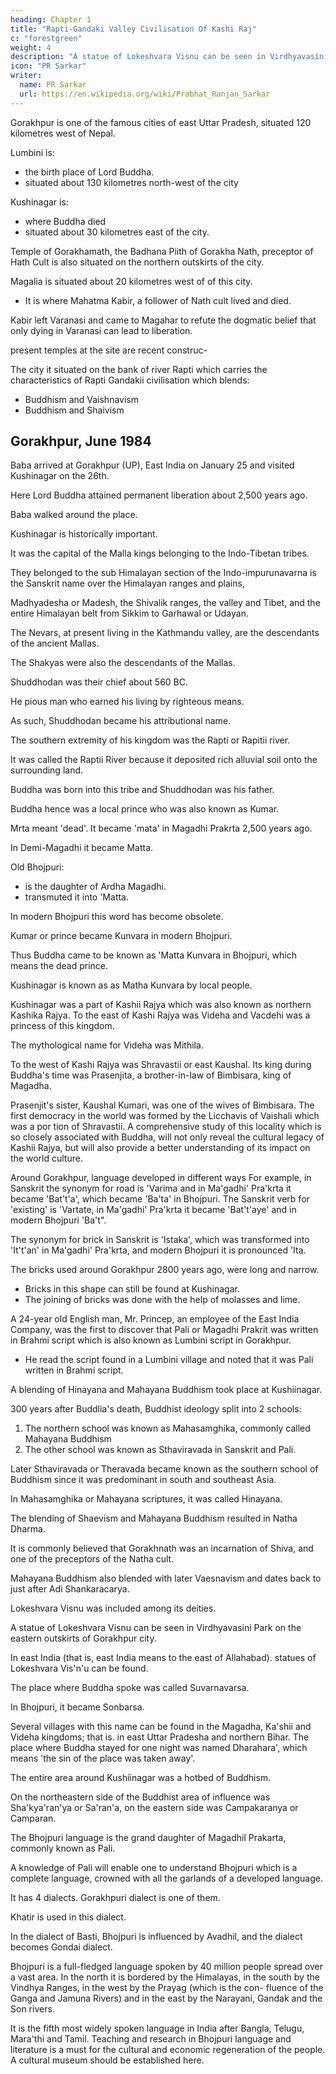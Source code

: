 ```yaml
---
heading: Chapter 1 
title: "Rapti-Gandaki Valley Civilisation Of Kashi Raj"
c: "forestgreen"
weight: 4
description: "A statue of Lokeshvara Visnu can be seen in Virdhyavasini Park on the eastern outskirts of Gorakhpur city."
icon: "PR Sarkar"
writer:
  name: PR Sarkar
  url: https://en.wikipedia.org/wiki/Prabhat_Ranjan_Sarkar
---
```



<!-- 15 -->


Gorakhpur is one of the famous cities of east Uttar Pradesh, situated 120 kilometres west of Nepal.

Lumbini is:
- the birth place of Lord Buddha.
- situated about 130 kilometres north-west of the city

Kushinagar is:
- where Buddha died
- situated about 30 kilometres east of the city.

Temple of Gorakhamath, the Badhana Piith of Gorakha Nath, preceptor of Hath Cult is also situated on the northern outskirts of the city.


Magalia is situated about 20 kilometres west of of this city.
- It is where Mahatma Kabir, a follower of Nath cult lived and died.

Kabir left Varanasi and came to Magahar to refute the dogmatic belief that only dying in Varanasi can lead to liberation.

present temples at the site are recent construc-

The city it situated on the bank of river Rapti which carries the characteristics of Rapti Gandakii civilisation which blends:
- Buddhism and Vaishnavism
- Buddhism and Shaivism


## Gorakhpur, June 1984

Baba arrived at Gorakhpur (UP), East India on January 25 and visited Kushinagar on the 26th.

Here Lord Buddha attained permanent liberation about 2,500 years ago.

Baba walked around the place.


Kushinagar is historically important. 

It was the capital of the Malla kings belonging to the Indo-Tibetan tribes. 

They belonged to the sub Himalayan section of the Indo-impurunavarna is the Sanskrit name over the Himalayan ranges and plains,

<!-- 16 -->

Madhyadesha or Madesh, the Shivalik ranges, the valley and Tibet, and the entire Himalayan belt from Sikkim to Garhawal or Udayan. 

The Nevars, at present living in the Kathmandu valley, are the descendants of the ancient Mallas.

The Shakyas were also the descendants of the Mallas.

Shuddhodan was their chief about 560 BC. 

He pious man who earned his living by righteous means.

As such, Shuddhodan became his attributional name. 

The southern extremity of his kingdom was the Rapti or Rapitii river. 

It was called the Raptii River because it deposited rich alluvial soil onto the surrounding land. 

Buddha was born into this tribe and Shuddhodan was his father. 

<!-- Buddha died here, and his birthplace, Lumbini, is not very far from Gorakhpur.  -->

Buddha hence was a local prince who was also known as Kumar.

Mrta meant 'dead'. It became 'mata' in Magadhi Prakrta 2,500 years ago.

In Demi-Magadhi it became Matta.

Old Bhojpuri:
- is the daughter of Ardha Magadhi.
- transmuted it into 'Matta. 

In modern Bhojpuri this word has become obsolete. 

Kumar or prince became Kunvara in modern Bhojpuri. 

Thus Buddha came to be known as 'Matta Kunvara in Bhojpuri, which means the dead prince. 

Kushinagar is known as as Matha Kunvara by local people.

Kushinagar was a part of Kashii Rajya which was also known as northern Kashika Rajya. To the east of Kashi Rajya was Videha and Vacdehi was a princess of this kingdom. 

The mythological name for Videha was Mithila. 

To the west of Kashi Rajya was Shravastii or east Kaushal. Its king during Buddha's time was Prasenjita, a brother-in-law of Bimbisara, king of Magadha. 

Prasenjit's sister, Kaushal Kumari, was one of the wives of Bimbisara. The first democracy in the world was formed by the Licchavis of Vaishali which was a por tion of Shravastii. A comprehensive study of this locality which is so closely associated with Buddha, will not only reveal the cultural legacy of Kashii Rajya, but will also provide a better understanding of its impact on the world culture.

Around Gorakhpur, language developed in different ways For example, in Sanskrit the synonym for road is 'Varima and in Ma'gadhi' Pra'krta it became 'Bat't'a', which became 'Ba'ta' in Bhojpuri. The Sanskrit verb for 'existing' is 'Vartate, in Ma'gadhi' Pra'krta it became 'Bat't'aye' and in modern Bhojpuri 'Ba't".

<!-- 17 -->

The synonym for brick in Sanskrit is 'Istaka', which was transformed into 'It't'an' in Ma'gadhi' Pra'krta, and modern Bhojpuri it is pronounced 'Ita.

The bricks used around Gorakhpur 2800 years ago, were long and narrow.
- Bricks in this shape can still be found at Kushinagar. 
- The joining of bricks was done with the help of molasses and lime.

A 24-year old English man, Mr. Princep, an employee of the East India Company, was the first to discover that Pali or Magadhi Prakrit was written in Brahmi script which is also known as Lumbini script in Gorakhpur. 
- He read the script found in a Lumbini village and noted that it was Pali written in Brahmi script.

A blending of Hinayana and Mahayana Buddhism took place at Kushiinagar. 

300 years after Buddlia's death, Buddhist ideology split into 2 schools:

1. The northern school was known as Mahasamghika, commonly called Mahayana Buddhism
2. The other school was known as Sthaviravada in Sanskrit and Pali.

Later Sthaviravada or Theravada became known as the southern school of Buddhism since it was predominant in south and southeast Asia.

In Mahasamghika or Mahayana scriptures, it was called Hinayana.

The blending of Shaevism and Mahayana Buddhism resulted in Natha Dharma. 

It is commonly believed that Gorakhnath was an incarnation of Shiva, and one of the preceptors of the Natha cult.

Mahayana Buddhism also blended with later Vaesnavism and dates back to just after Adi Shankaracarya. 

Lokeshvara Visnu was included among its deities. 

A statue of Lokeshvara Visnu can be seen in Virdhyavasini Park on the eastern outskirts of Gorakhpur city. 

In east India (that is, east India means to the east of Allahabad). statues of Lokeshvara Vis'n'u can be found.

The place where Buddha spoke was called Suvarnavarsa.

In Bhojpuri, it became Sonbarsa.

Several villages with this name can be found in the Magadha, Ka'shii and Videha kingdoms; that is. in east Uttar Pradesha and northern Bihar. The place where Buddha stayed for one night was named Dharahara', which means 'the sin of the place was taken away'.

<!-- 18 -->

The entire area around Kushiinagar was a hotbed of Buddhism. 

On the northeastern side of the Buddhist area of influence was Sha'kya'ran'ya or Sa'ran'a, on the eastern side was Campakaranya or Camparan.


The Bhojpuri language is the grand daughter of Magadhil Prakarta, commonly known as Pali. 

A knowledge of Pali will enable one to understand Bhojpuri which is a complete language, crowned with all the garlands of a developed language. 

It has 4 dialects. Gorakhpuri dialect is one of them. 

Khatir is used in this dialect.

In the dialect of Basti, Bhojpuri is influenced by Avadhil, and the dialect becomes Gondai dialect. 

Bhojpuri is a full-fledged language spoken by 40 million people spread over a vast area. In the north it is bordered by the Himalayas, in the south by the Vindhya Ranges, in the west by the Prayag (which is the con- fluence of the Ganga and Jamuna Rivers) and in the east by the Narayani, Gandak and the Son rivers. 

It is the fifth most widely spoken language in India after Bangla, Telugu, Mara'thi and Tamil. Teaching and research in Bhojpuri language and literature is a must for the cultural and economic regeneration of the people. A cultural museum should be established here.
